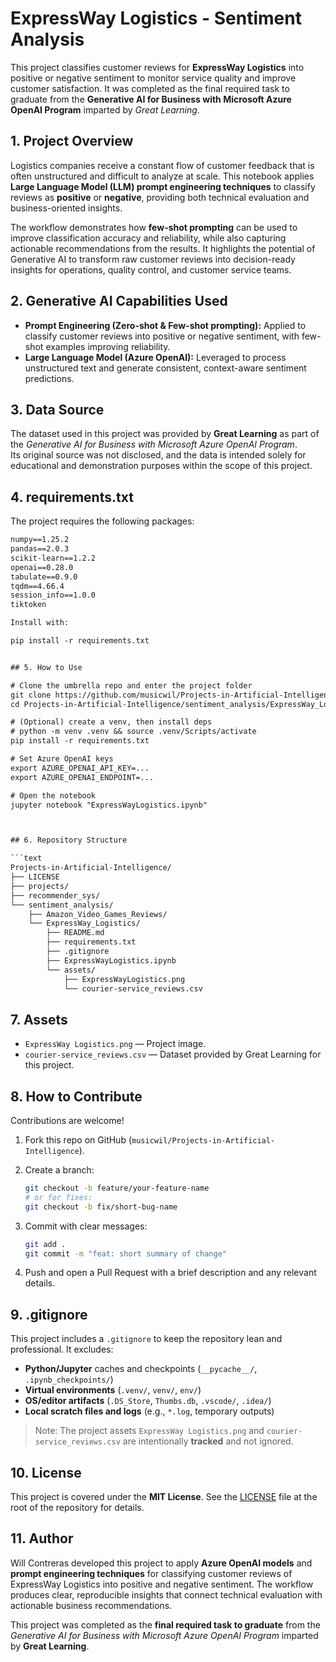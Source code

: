 # **ExpressWay Logistics - Sentiment Analysis**

This project classifies customer reviews for **ExpressWay Logistics** into positive or negative sentiment to monitor service quality and improve customer satisfaction.
It was completed as the final required task to graduate from the **Generative AI for Business with Microsoft Azure OpenAI Program** imparted by *Great Learning*.

## 1. Project Overview

Logistics companies receive a constant flow of customer feedback that is often unstructured and difficult to analyze at scale.
This notebook applies **Large Language Model (LLM) prompt engineering techniques** to classify reviews as **positive** or **negative**, providing both technical evaluation and business-oriented insights.

The workflow demonstrates how **few-shot prompting** can be used to improve classification accuracy and reliability, while also capturing actionable recommendations from the results. It highlights the potential of Generative AI to transform raw customer reviews into decision-ready insights for operations, quality control, and customer service teams.

## 2. Generative AI Capabilities Used

* **Prompt Engineering (Zero-shot & Few-shot prompting):** Applied to classify customer reviews into positive or negative sentiment, with few-shot examples improving reliability.
* **Large Language Model (Azure OpenAI):** Leveraged to process unstructured text and generate consistent, context-aware sentiment predictions.

## 3. Data Source  

The dataset used in this project was provided by **Great Learning** as part of the *Generative AI for Business with Microsoft Azure OpenAI Program*.  
Its original source was not disclosed, and the data is intended solely for educational and demonstration purposes within the scope of this project.  


## 4. requirements.txt  

The project requires the following packages:  

```txt
numpy==1.25.2
pandas==2.0.3
scikit-learn==1.2.2
openai==0.28.0
tabulate==0.9.0
tqdm==4.66.4
session_info==1.0.0
tiktoken

Install with:

pip install -r requirements.txt


## 5. How to Use

# Clone the umbrella repo and enter the project folder
git clone https://github.com/musicwil/Projects-in-Artificial-Intelligence.git
cd Projects-in-Artificial-Intelligence/sentiment_analysis/ExpressWay_Logistics

# (Optional) create a venv, then install deps
# python -m venv .venv && source .venv/Scripts/activate
pip install -r requirements.txt

# Set Azure OpenAI keys
export AZURE_OPENAI_API_KEY=...
export AZURE_OPENAI_ENDPOINT=...

# Open the notebook
jupyter notebook "ExpressWayLogistics.ipynb"



## 6. Repository Structure

```text
Projects-in-Artificial-Intelligence/
├── LICENSE
├── projects/
├── recommender_sys/
└── sentiment_analysis/
    ├── Amazon_Video_Games_Reviews/
    └── ExpressWay_Logistics/
        ├── README.md
        ├── requirements.txt
        ├── .gitignore
        ├── ExpressWayLogistics.ipynb
        └── assets/
            ├── ExpressWayLogistics.png
            └── courier-service_reviews.csv

```



## 7. Assets

* `ExpressWay Logistics.png` — Project image.
* `courier-service_reviews.csv` — Dataset provided by Great Learning for this project.

## 8. How to Contribute

Contributions are welcome!

1. Fork this repo on GitHub (`musicwil/Projects-in-Artificial-Intelligence`).
2. Create a branch:

   ```bash
   git checkout -b feature/your-feature-name
   # or for fixes:
   git checkout -b fix/short-bug-name
   ```
3. Commit with clear messages:

   ```bash
   git add .
   git commit -m "feat: short summary of change"
   ```
4. Push and open a Pull Request with a brief description and any relevant details.

## 9. .gitignore

This project includes a `.gitignore` to keep the repository lean and professional. It excludes:

* **Python/Jupyter** caches and checkpoints (`__pycache__/`, `.ipynb_checkpoints/`)
* **Virtual environments** (`.venv/`, `venv/`, `env/`)
* **OS/editor artifacts** (`.DS_Store`, `Thumbs.db`, `.vscode/`, `.idea/`)
* **Local scratch files and logs** (e.g., `*.log`, temporary outputs)

> Note: The project assets `ExpressWay Logistics.png` and `courier-service_reviews.csv` are intentionally **tracked** and not ignored.

## 10. License

This project is covered under the **MIT License**.
See the [LICENSE](../../LICENSE) file at the root of the repository for details.


## 11. Author

Will Contreras developed this project to apply **Azure OpenAI models** and **prompt engineering techniques** for classifying customer reviews of ExpressWay Logistics into positive and negative sentiment. The workflow produces clear, reproducible insights that connect technical evaluation with actionable business recommendations.

This project was completed as the **final required task to graduate** from the *Generative AI for Business with Microsoft Azure OpenAI Program* imparted by **Great Learning**.


